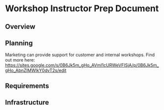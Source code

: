 # Workshop Instructor Prep Document

## Overview

## Planning
Marketing can provide support for customer and internal workshops.  Find out more here:
https://sites.google.com/s/0B6Jk5m_gHo_AVml1cURWeVFISjA/p/0B6Jk5m_gHo_AbnZIMWlkY0dvT2s/edit

## Requirements

## Infrastructure

